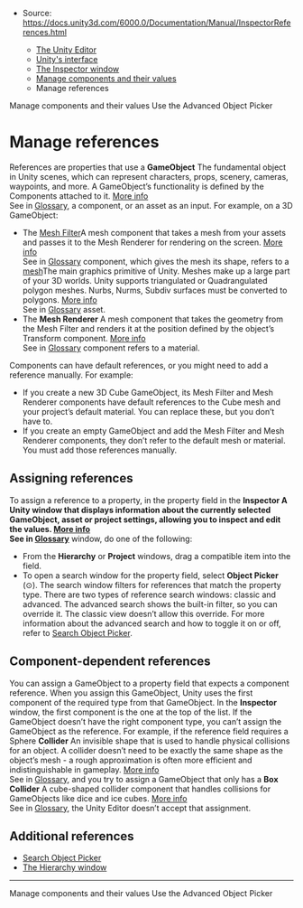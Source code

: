 * Source: https://docs.unity3d.com/6000.0/Documentation/Manual/InspectorReferences.html

  * [The Unity Editor](https://docs.unity3d.com/6000.0/Documentation/Manual/unity-editor.html)
  * [Unity's interface](https://docs.unity3d.com/6000.0/Documentation/Manual/UsingTheEditor.html)
  * [The Inspector window](https://docs.unity3d.com/6000.0/Documentation/Manual/UsingTheInspector.html)
  * [Manage components and their values](https://docs.unity3d.com/6000.0/Documentation/Manual/InspectorManageComponents.html)
  * Manage references


[](https://docs.unity3d.com/6000.0/Documentation/Manual/InspectorManageComponents.html)
Manage components and their values
[](https://docs.unity3d.com/6000.0/Documentation/Manual/search-advanced-object-picker.html)
Use the Advanced Object Picker
# Manage references
References are properties that use a **GameObject** The fundamental object in Unity scenes, which can represent characters, props, scenery, cameras, waypoints, and more. A GameObject’s functionality is defined by the Components attached to it. [More info](https://docs.unity3d.com/6000.0/Documentation/Manual/class-GameObject.html)  
See in [Glossary](https://docs.unity3d.com/6000.0/Documentation/Manual/Glossary.html#GameObject), a component, or an asset as an input. 
For example, on a 3D GameObject:
  * The [Mesh Filter](https://docs.unity3d.com/6000.0/Documentation/Manual/class-MeshFilter.html)A mesh component that takes a mesh from your assets and passes it to the Mesh Renderer for rendering on the screen. [More info](https://docs.unity3d.com/6000.0/Documentation/Manual/class-MeshFilter.html)  
See in [Glossary](https://docs.unity3d.com/6000.0/Documentation/Manual/Glossary.html#MeshFilter) component, which gives the mesh its shape, refers to a [mesh](https://docs.unity3d.com/6000.0/Documentation/Manual/class-Mesh.html)The main graphics primitive of Unity. Meshes make up a large part of your 3D worlds. Unity supports triangulated or Quadrangulated polygon meshes. Nurbs, Nurms, Subdiv surfaces must be converted to polygons. [More info](https://docs.unity3d.com/6000.0/Documentation/Manual/mesh.html)  
See in [Glossary](https://docs.unity3d.com/6000.0/Documentation/Manual/Glossary.html#Mesh) asset.
  * The **Mesh Renderer** A mesh component that takes the geometry from the Mesh Filter and renders it at the position defined by the object’s Transform component. [More info](https://docs.unity3d.com/6000.0/Documentation/Manual/class-MeshRenderer.html)  
See in [Glossary](https://docs.unity3d.com/6000.0/Documentation/Manual/Glossary.html#MeshRenderer) component refers to a material.


Components can have default references, or you might need to add a reference manually. For example:
  * If you create a new 3D Cube GameObject, its Mesh Filter and Mesh Renderer components have default references to the Cube mesh and your project’s default material. You can replace these, but you don’t have to.
  * If you create an empty GameObject and add the Mesh Filter and Mesh Renderer components, they don’t refer to the default mesh or material. You must add those references manually.


## Assigning references
To assign a reference to a property, in the property field in the ****Inspector** A Unity window that displays information about the currently selected GameObject, asset or project settings, allowing you to inspect and edit the values. [More info](https://docs.unity3d.com/6000.0/Documentation/Manual/UsingTheInspector.html)  
See in [Glossary](https://docs.unity3d.com/6000.0/Documentation/Manual/Glossary.html#Inspector)** window, do one of the following:
  * From the **Hierarchy** or **Project** windows, drag a compatible item into the field.
  * To open a search window for the property field, select **Object Picker** (⊙). The search window filters for references that match the property type.
There are two types of reference search windows: classic and advanced. The advanced search shows the built-in filter, so you can override it. The classic view doesn’t allow this override. For more information about the advanced search and how to toggle it on or off, refer to [Search Object Picker](https://docs.unity3d.com/6000.0/Documentation/Manual/search-advanced-object-picker.html).


## Component-dependent references
You can assign a GameObject to a property field that expects a component reference. When you assign this GameObject, Unity uses the first component of the required type from that GameObject. In the **Inspector** window, the first component is the one at the top of the list.
If the GameObject doesn’t have the right component type, you can’t assign the GameObject as the reference. For example, if the reference field requires a Sphere **Collider** An invisible shape that is used to handle physical collisions for an object. A collider doesn’t need to be exactly the same shape as the object’s mesh - a rough approximation is often more efficient and indistinguishable in gameplay. [More info](https://docs.unity3d.com/6000.0/Documentation/Manual/CollidersOverview.html)  
See in [Glossary](https://docs.unity3d.com/6000.0/Documentation/Manual/Glossary.html#Collider), and you try to assign a GameObject that only has a **Box Collider** A cube-shaped collider component that handles collisions for GameObjects like dice and ice cubes. [More info](https://docs.unity3d.com/6000.0/Documentation/Manual/class-BoxCollider.html)  
See in [Glossary](https://docs.unity3d.com/6000.0/Documentation/Manual/Glossary.html#boxcollider), the Unity Editor doesn’t accept that assignment. 
## Additional references
  * [Search Object Picker](https://docs.unity3d.com/6000.0/Documentation/Manual/search-advanced-object-picker.html)
  * [The Hierarchy window](https://docs.unity3d.com/6000.0/Documentation/Manual/Hierarchy.html)


* * *
[](https://docs.unity3d.com/6000.0/Documentation/Manual/InspectorManageComponents.html)
Manage components and their values
[](https://docs.unity3d.com/6000.0/Documentation/Manual/search-advanced-object-picker.html)
Use the Advanced Object Picker
